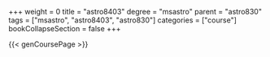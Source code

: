 +++
weight = 0
title = "astro8403"
degree = "msastro"
parent = "astro830"
tags = ["msastro", "astro8403", "astro830"]
categories = ["course"]
bookCollapseSection = false
+++

{{< genCoursePage >}}
